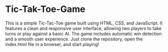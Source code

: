 # Tic-Tak-Toe-Game
This is a simple Tic-Tac-Toe game built using HTML, CSS, and JavaScript. It features a clean and responsive user interface, allowing two players to take turns or play against a basic AI. The game includes automatic win detection and a smooth user experience. Just clone the repository, open the index.html file in a browser, and start playing!
